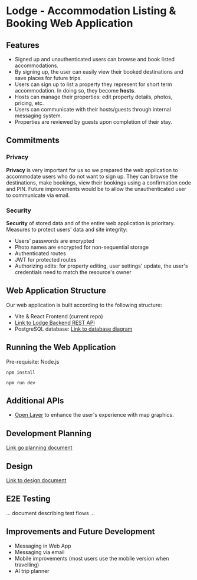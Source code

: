 # Lodge - Accommodation Listing & Booking Web Application

## Features

- Signed up and unauthenticated users can browse and book listed accommodations.
- By signing up, the user can easily view their booked destinations and save places for future trips.
- Users can sign up to list a property they represent for short term accommodation. In doing so, they become **hosts**.
- Hosts can manage their properties: edit property details, photos, pricing, etc.
- Users can communicate with their hosts/guests through internal messaging system.
- Properties are reviewed by guests upon completion of their stay.

## Commitments

### Privacy

**Privacy** is very important for us so we prepared the web application to accommodate users who do not want to sign up. They can browse the destinations, make bookings, view their bookings using a confirmation code and PIN. Future improvements would be to allow the unauthenticated user to communicate via email.

### Security

**Security** of stored data and of the entire web application is prioritary. Measures to protect users' data and site integrity:
- Users' passwords are encrypted
- Photo names are encrypted for non-sequential storage
- Authenticated routes
- JWT for protected routes
- Authorizing edits: for property editing, user settings' update, the user's credentials need to match the resource's owner

## Web Application Structure

Our web application is built according to the following structure:
- Vite & React Frontend (current repo)
- [Link to Lodge Backend REST API](https://github.com/andreeadracovita/project-lodge-db-rest-api)
- PostgreSQL database: [Link to database diagram](#)

## Running the Web Application

Pre-requisite: Node.js

`npm install`

`npm run dev`

## Additional APIs

- [Open Layer](https://openlayers.org/) to enhance the user's experience with map graphics.

## Development Planning

[Link go planning document](docs/planning.md)

## Design

[Link to design document](docs/Lodge-design.pdf)

## E2E Testing

... document describing test flows ...

## Improvements and Future Development

- Messaging in Web App
- Messaging via email
- Mobile improvements (most users use the mobile version when travelling)
- AI trip planner


